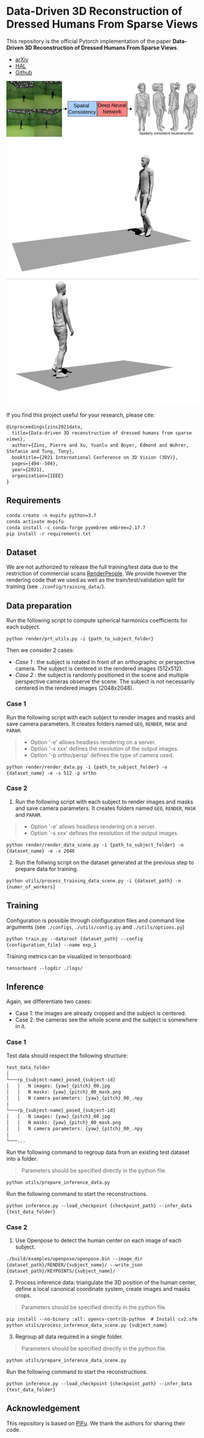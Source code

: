 # Data-Driven 3D Reconstruction of Dressed Humans From Sparse Views

This repository is the official Pytorch implementation of the paper **Data-Driven 3D Reconstruction of Dressed Humans From Sparse Views**.
- [arXiv](https://arxiv.org/abs/2104.08013)
- [HAL](https://hal.inria.fr/view/index/docid/3448770)
- [Github](https://github.com/pzins/Data-Driven-3D-Reconstruction-of-Dressed-Humans-from-Sparse-Views)

<div align="center">
  <img src='doc/gitlab_teaser_flatten.png'/>
  <img src='doc/sequence_nathan.gif' height=700/>
</div>

If you find this project useful for your research, please cite:

```
@inproceedings{zins2021data,
  title={Data-driven 3D reconstruction of dressed humans from sparse views},
  author={Zins, Pierre and Xu, Yuanlu and Boyer, Edmond and Wuhrer, Stefanie and Tung, Tony},
  booktitle={2021 International Conference on 3D Vision (3DV)},
  pages={494--504},
  year={2021},
  organization={IEEE}
}
```


## Requirements
```
conda create -n mvpifu python=3.7
conda activate mvpifu
conda install -c conda-forge pyembree embree=2.17.7 
pip install -r requirements.txt
```

## Dataset
We are not authorized to release the full training/test data due to the restriction of commercial scans [RenderPeople](https://renderpeople.com). 
We provide however the rendering code that we used as well as the train/test/validation split for training (see `./config/training_data/`).

## Data preparation
Run the following script to compute spherical harmonics coefficients for each subject.
```
python render/prt_utils.py -i {path_to_subject_folder}
```

Then we consider 2 cases:
- _Case 1_ : the subject is rotated in front of an orthographic or perspective camera. The subject is centered in the rendered images (512x512).
- _Case 2_ : the subject is randomly positioned in the scene and multiple perspective cameras observe the scene. The subject is not necessarily centered in the rendered images (2048x2048).

### Case 1
Run the following script with each subject to render images and masks and save camera parameters. It creates folders named `GEO`, `RENDER`, `MASK` and `PARAM`. 
> - Option '-e' allows headless rendering on a server.
> - Option '-s xxx' defines the resolution of the output images.
> - Option '-p ortho/persp' defines the type of camera used.

```
python render/render_data.py -i {path_to_subject_folder} -o {dataset_name} -e -s 512 -p ortho
```

### Case 2
1. Run the following script with each subject to render images and masks and save camera parameters. It creates folders named `GEO`, `RENDER`, `MASK` and `PARAM`. 
> - Option '-e' allows headless rendering on a server.
> - Option '-s xxx' defines the resolution of the output images.

```
python render/render_data_scene.py -i {path_to_subject_folder} -o {dataset_name} -e -s 2048
```

2. Run the follwing script on the dataset generated at the previous step to prepare data for training.
```
python utils/process_training_data_scene.py -i {dataset_path} -n {numer_of_workers}
```



## Training
Configuration is possible through configuration files and command line arguments (see `./configs`, `./utils/config.py` and `./utils/options.py`)

```
python train.py --dataroot {dataset_path} --config {configuration_file} --name exp_1
```

Training metrics can be visualized in tensorboard:
```
tensorboard --logdir ./logs/
```



## Inference
Again, we differentiate two cases:
 - Case 1: the images are already cropped and the subject is centered.
 - Case 2: the cameras see the whole scene and the subject is somewhere in it.

### Case 1
Test data should respect the following structure:
```
test_data_folder
│
└───rp_{subject-name}_posed_{subject-id}
│   │   N images: {yaw}_{pitch}_00.jpg
│   │   N masks: {yaw}_{pitch}_00_mask.png
│   │   N camera parameters: {yaw}_{pitch}_00_.npy
|
└───rp_{subject-name}_posed_{subject-id}
│   │   N images: {yaw}_{pitch}_00.jpg
│   │   N masks: {yaw}_{pitch}_00_mask.png
│   │   N camera parameters: {yaw}_{pitch}_00_.npy
|
└───...
```

Run the following command to regroup data from an existing test dataset into a folder.
> Parameters should be specified directly in the python file.
```
python utils/prepare_inference_data.py
```

Run the following command to start the reconstructions.
```
python inference.py --load_checkpoint {checkpoint_path} --infer_data {test_data_folder}
```


### Case 2
1. Use Openpose to detect the human center on each image of each subject.
```
./build/examples/openpose/openpose.bin --image_dir {dataset_path}/RENDER/{subject_name}/ --write_json {dataset_path}/KEYPOINTS/{subject_name}/
```
2. Process inference data: triangulate the 3D position of the human center, define a local canonical coordinate system, create images and masks crops.
> Parameters should be specified directly in the python file.
```
pip install --no-binary :all: opencv-contrib-python  # Install cv2.sfm
python utils/process_inference_data_scene.py {subject_name}
```
3. Regroup all data required in a single folder.
> Parameters should be specified directly in the python file.
```
python utils/prepare_inference_data_scene.py
```

Run the following command to start the reconstructions.
```
python inference.py --load_checkpoint {checkpoint_path} --infer_data {test_data_folder}
```


## Acknowledgement
This repository is based on [PIFu](https://github.com/shunsukesaito/PIFu). 
We thank the authors for sharing their code.
